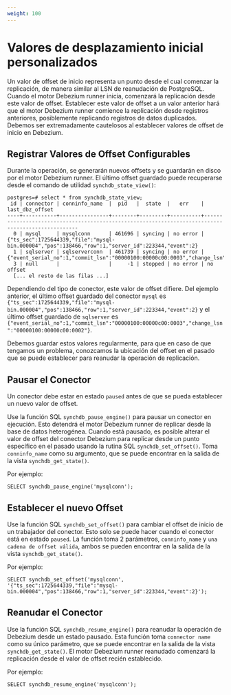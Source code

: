 ```yaml
---
weight: 100
---
```

# Valores de desplazamiento inicial personalizados

Un valor de offset de inicio representa un punto desde el cual comenzar la replicación, de manera similar al LSN de reanudación de PostgreSQL. Cuando el motor Debezium runner inicia, comenzará la replicación desde este valor de offset. Establecer este valor de offset a un valor anterior hará que el motor Debezium runner comience la replicación desde registros anteriores, posiblemente replicando registros de datos duplicados. Debemos ser extremadamente cautelosos al establecer valores de offset de inicio en Debezium.

## Registrar Valores de Offset Configurables
Durante la operación, se generarán nuevos offsets y se guardarán en disco por el motor Debezium runner. El último offset guardado puede recuperarse desde el comando de utilidad `synchdb_state_view()`:

```
postgres=# select * from synchdb_state_view;
 id | connector | conninfo_name  |  pid   |  state  |   err    |                                          last_dbz_offset
----+-----------+----------------+--------+---------+----------+---------------------------------------------------------------------------------------------------
  0 | mysql     | mysqlconn      | 461696 | syncing | no error | {"ts_sec":1725644339,"file":"mysql-bin.000004","pos":138466,"row":1,"server_id":223344,"event":2}
  1 | sqlserver | sqlserverconn  | 461739 | syncing | no error | {"event_serial_no":1,"commit_lsn":"00000100:00000c00:0003","change_lsn":"00000100:00000c00:0002"}
  3 | null      |                |     -1 | stopped | no error | no offset
  [... el resto de las filas ...]
```

Dependiendo del tipo de conector, este valor de offset difiere. Del ejemplo anterior, el último offset guardado del conector `mysql` es `{"ts_sec":1725644339,"file":"mysql-bin.000004","pos":138466,"row":1,"server_id":223344,"event":2}` y el último offset guardado de `sqlserver` es `{"event_serial_no":1,"commit_lsn":"00000100:00000c00:0003","change_lsn":"00000100:00000c00:0002"}`. 

Debemos guardar estos valores regularmente, para que en caso de que tengamos un problema, conozcamos la ubicación del offset en el pasado que se puede establecer para reanudar la operación de replicación.

## Pausar el Conector
Un conector debe estar en estado `paused` antes de que se pueda establecer un nuevo valor de offset.

Use la función SQL `synchdb_pause_engine()` para pausar un conector en ejecución. Esto detendrá el motor Debezium runner de replicar desde la base de datos heterogénea. Cuando está pausado, es posible alterar el valor de offset del conector Debezium para replicar desde un punto específico en el pasado usando la rutina SQL `synchdb_set_offset()`. Toma `conninfo_name` como su argumento, que se puede encontrar en la salida de la vista `synchdb_get_state()`.

Por ejemplo:
```
SELECT synchdb_pause_engine('mysqlconn');
```

## Establecer el nuevo Offset
Use la función SQL `synchdb_set_offset()` para cambiar el offset de inicio de un trabajador del conector. Esto solo se puede hacer cuando el conector está en estado `paused`. La función toma 2 parámetros, `conninfo_name` y `una cadena de offset válida`, ambos se pueden encontrar en la salida de la vista `synchdb_get_state()`.

Por ejemplo:
```
SELECT synchdb_set_offset('mysqlconn', '{"ts_sec":1725644339,"file":"mysql-bin.000004","pos":138466,"row":1,"server_id":223344,"event":2}');
```

## Reanudar el Conector

Use la función SQL `synchdb_resume_engine()` para reanudar la operación de Debezium desde un estado pausado. Esta función toma `connector name` como su único parámetro, que se puede encontrar en la salida de la vista `synchdb_get_state()`. El motor Debezium runner reanudado comenzará la replicación desde el valor de offset recién establecido.

Por ejemplo:
```
SELECT synchdb_resume_engine('mysqlconn');
```